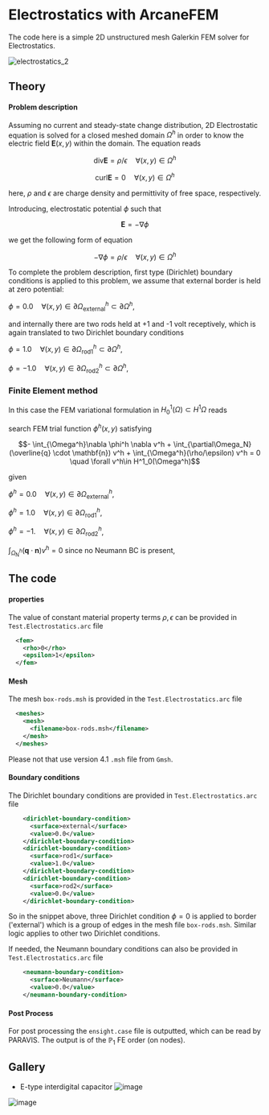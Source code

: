 # Electrostatics  with ArcaneFEM #

The code here is a simple 2D unstructured mesh Galerkin FEM solver for Electrostatics.

![electrostatics_2](https://github.com/arcaneframework/arcanefem/assets/52162083/959988a3-1717-4449-b412-14cbd1582367)

## Theory ##

#### Problem description ####

Assuming no current and steady-state change distribution, 2D Electrostatic equation is solved for a closed meshed domain $\Omega^h$ in order to know the electric field $\mathbf{E}(x,y)$ within the domain. The equation reads

$$\text{div}\mathbf{E} = \rho/\epsilon   \quad \forall (x,y)\in\Omega^h $$

$$\text{curl}\mathbf{E} = 0   \quad \forall (x,y)\in\Omega^h $$

here, $\rho$ and $\epsilon$ are charge density and permittivity of free space, respectively.

Introducing, electrostatic potential $\phi$ such that 

$$\mathbf{E}=-\nabla\phi$$

we get the following form of equation 

$$-\nabla\phi=\rho/\epsilon  \quad \forall (x,y)\in\Omega^h$$

To complete the problem description,   first type (Dirichlet) boundary conditions is applied to this problem, we assume that external border is held at zero potential:

$\phi = 0.0 \quad \forall(x,y)\in\partial\Omega^h_{\text{external}}\subset\partial \Omega^h,$

and internally there are two rods held at +1 and -1 volt receptively,  which is again translated to two Dirichlet boundary conditions 

$\phi = 1.0 \quad \forall(x,y)\in\partial\Omega^h_{\text{rod1}}\subset\partial \Omega^h,$

$\phi = -1.0 \quad \forall(x,y)\in\partial\Omega^h_{\text{rod2}}\subset\partial \Omega^h,$

### Finite Element method ###

In this case  the FEM variational formulation in $H^1_{0}(\Omega) \subset H^1{\Omega}$  reads

search FEM trial function $\phi^h(x,y)$ satisfying

$$- \int_{\Omega^h}\nabla \phi^h \nabla  v^h + \int_{\partial\Omega_N} (\overline{q} \cdot \mathbf{n}) v^h + \int_{\Omega^h}(\rho/\epsilon) v^h = 0 \quad \forall v^h\in H^1_0(\Omega^h)$$

given

$\phi^h=0.0 \quad \forall (x,y)\in\partial\Omega^h_{\text{external}}$,

$\phi^h=1.0 \quad \forall (x,y)\in\partial\Omega^h_{\text{rod1}}$,

$\phi^h=-1. \quad \forall (x,y)\in\partial\Omega^h_{\text{rod2}}$,

$\int_{\Omega^h_{\text{N}}}(\mathbf{q} \cdot \mathbf{n}) v^h=0$ since no Neumann BC is present,

## The code ##

#### properties ###

The value of constant material property terms $\rho,\epsilon$  can be provided in  `Test.Electrostatics.arc` file

```xml
  <fem>
    <rho>0</rho>
    <epsilon>1</epsilon>
  </fem>
```

#### Mesh ####

The mesh `box-rods.msh` is provided in the `Test.Electrostatics.arc` file

```xml
  <meshes>
    <mesh>
      <filename>box-rods.msh</filename>
    </mesh>
  </meshes>
```

Please not that use version 4.1 `.msh` file from `Gmsh`.

#### Boundary conditions ####

The Dirichlet boundary conditions  are provided in `Test.Electrostatics.arc` file

```xml
    <dirichlet-boundary-condition>
      <surface>external</surface>
      <value>0.0</value>
    </dirichlet-boundary-condition>
    <dirichlet-boundary-condition>
      <surface>rod1</surface>
      <value>1.0</value>
    </dirichlet-boundary-condition>
    <dirichlet-boundary-condition>
      <surface>rod2</surface>
      <value>0.0</value>
    </dirichlet-boundary-condition>
```

So in the snippet above, three Dirichlet condition $\phi=0$ is  applied to border ('external') which is a group of edges in the mesh file `box-rods.msh`. Similar logic applies to other two Dirichlet conditions. 

If needed, the Neumann  boundary conditions  can also be provided in `Test.Electrostatics.arc` file

```xml
    <neumann-boundary-condition>
      <surface>Neumann</surface>
      <value>0.0</value>
    </neumann-boundary-condition>
```



#### Post Process ####

For post processing the `ensight.case` file is outputted, which can be read by PARAVIS. The output is of the $\mathbb{P}_1$ FE order (on nodes).


## Gallery ## 
- E-type interdigital capacitor
![image](https://github.com/arcaneframework/arcanefem/assets/52162083/822a3b8c-5a55-4a5b-8450-74224d2a257d)

![image](https://github.com/arcaneframework/arcanefem/assets/52162083/f38a3390-56ad-498d-867d-d830116957e3)
